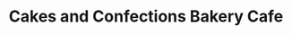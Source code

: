 ---
title: "Cakes and Confections Bakery Cafe"
url: /severna-park/cakes-and-confections-bakery-cafe/
shop: Bäckerei
---